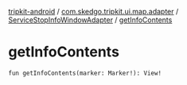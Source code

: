 [tripkit-android](../../index.md) / [com.skedgo.tripkit.ui.map.adapter](../index.md) / [ServiceStopInfoWindowAdapter](index.md) / [getInfoContents](./get-info-contents.md)

# getInfoContents

`fun getInfoContents(marker: Marker!): View!`